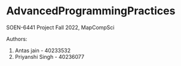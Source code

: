 # AdvancedProgrammingPractices

SOEN-6441 Project
Fall 2022, MapCompSci

Authors:
1. Antas jain - 40233532
2. Priyanshi Singh - 40236077
